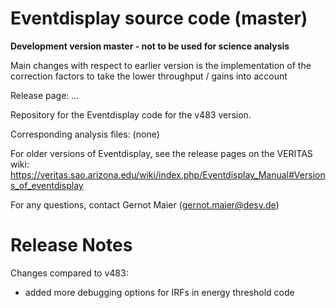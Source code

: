 # Eventdisplay source code (master)

**Development version master - not to be used for science analysis**

Main changes with respect to earlier version is the implementation of the correction factors to take the lower throughput / gains into account

Release page: ...

Repository for the Eventdisplay code for the v483 version. 

Corresponding analysis files: (none)

For older versions of Eventdisplay, see the release pages on the VERITAS wiki:
https://veritas.sao.arizona.edu/wiki/index.php/Eventdisplay_Manual#Versions_of_eventdisplay

For any questions, contact Gernot Maier (gernot.maier@desy.de)

# Release Notes

Changes compared to v483:

- added more debugging options for IRFs in energy threshold code

